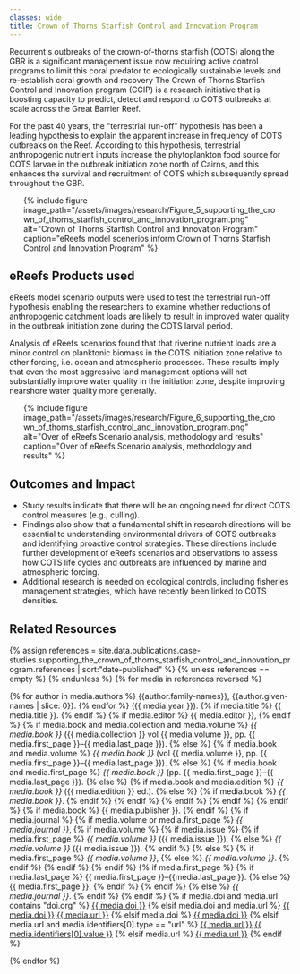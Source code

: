 ```yaml
---
classes: wide
title: Crown of Thorns Starfish Control and Innovation Program
---
```


Recurrent s outbreaks of the crown-of-thorns starfish (COTS) along the GBR is a significant management issue now requiring active control programs to limit this coral predator to ecologically sustainable levels and re-establish coral growth and recovery The Crown of Thorns Starfish Control and Innovation program (CCIP) is a research initiative that is boosting capacity to predict, detect and respond to COTS outbreaks at scale across the Great Barrier Reef.

For the past 40 years, the "terrestrial run-off" hypothesis has been a leading hypothesis to explain the apparent increase in frequency of COTS outbreaks on the Reef. According to this hypothesis, terrestrial anthropogenic nutrient inputs increase the phytoplankton food source for COTS larvae in the outbreak initiation zone north of Cairns, and this enhances the survival and recruitment of COTS which subsequently spread throughout the GBR.

<div style="max-width: 90%; margin: auto;">
{% include figure image_path="/assets/images/research/Figure_5_supporting_the_crown_of_thorns_starfish_control_and_innovation_program.png" alt="Crown of Thorns Starfish Control and Innovation Program" caption="eReefs model scenerios inform Crown of Thorns Starfish Control and Innovation Program" %}
</div>

## eReefs Products used
eReefs model scenario outputs were used to test the terrestrial run-off hypothesis enabling the researchers to examine whether reductions of anthropogenic catchment loads are likely to result in improved water quality in the outbreak initiation zone during the COTS larval period.  

Analysis of eReefs scenarios found that that riverine nutrient loads are a minor control on planktonic biomass in the COTS initiation zone relative to other forcing, i.e. ocean and atmospheric processes. These results imply that even the most aggressive land management options will not substantially improve water quality in the initiation zone, despite improving nearshore water quality more generally. 

<div style="max-width: 90%; margin: auto;">
{% include figure image_path="/assets/images/research/Figure_6_supporting_the_crown_of_thorns_starfish_control_and_innovation_program.png" alt="Over of eReefs Scenario analysis, methodology and results" caption="Over of eReefs Scenario analysis, methodology and results" %}
</div>

## Outcomes and Impact
- Study results indicate that there will be an ongoing need for direct COTS control measures (e.g., culling). 
- Findings also show that a fundamental shift in research directions will be essential to understanding environmental drivers of COTS outbreaks and identifying proactive control strategies. These directions include further development of eReefs scenarios and observations to assess how COTS life cycles and outbreaks are influenced by marine and atmospheric forcing.
- Additional research is needed on ecological controls, including fisheries management strategies, which have recently been linked to COTS densities. 

## Related Resources

{% assign references = site.data.publications.case-studies.supporting_the_crown_of_thorns_starfish_control_and_innovation_program.references | sort:"date-published" %}
{% unless references == empty %}
{% endunless %}
{% for media in references reversed %}
<p class="references">
    {% for author in media.authors %}
    {{author.family-names}}, {{author.given-names | slice: 0}}.
    {% endfor %}
     ({{ media.year }}).
    {% if media.title %}
        {{ media.title }}.
    {% endif %}
    {% if media.editor %}
        {{ media.editor }},
    {% endif %}
    {% if media.book and media.collection and media.volume %}
        <i>{{ media.book }}</i> ({{ media.collection }} vol {{ media.volume }}, pp. {{ media.first_page }}–{{ media.last_page }}).
    {% else %}
        {% if media.book and media.volume %}
            <i>{{ media.book }}</i> (vol {{ media.volume }}, pp. {{ media.first_page }}–{{ media.last_page }}).
        {% else %}
            {% if media.book and media.first_page %}
                <i>{{ media.book }}</i> (pp. {{ media.first_page }}–{{ media.last_page }}).
            {% else %}
                {% if media.book and media.edition %}
                    <i>{{ media.book }}</i> ({{ media.edition }} ed.).
                {% else %}
                    {% if media.book %}
                        <i>{{ media.book }}</i>.
                    {% endif %}
                {% endif %}
            {% endif %}
        {% endif %}
    {% endif %}
    {% if media.book %}
        {{ media.publisher }}.
    {% endif %}
    {% if media.journal %}
        {% if media.volume or media.first_page %}
            <i>{{ media.journal }}</i>,
            {% if media.volume %}
                {% if media.issue %}
                    {% if media.first_page %}
                        <i>{{ media.volume }}</i> ({{ media.issue }}),
                    {% else %}
                        <i>{{ media.volume }}</i> ({{ media.issue }}).
                    {% endif %}
                {% else %}
                    {% if media.first_page %}
                        <i>{{ media.volume }}</i>,
                    {% else %}
                        <i>{{ media.volume }}</i>.
                    {% endif %}
                {% endif %}
            {% endif %}
            {% if media.first_page %}
                {% if media.last_page %}
                    {{ media.first_page }}–{{media.last_page }}.
                {% else %}
                    {{ media.first_page }}.
                {% endif %}
            {% endif %}
        {% else %}
            <i>{{ media.journal }}</i>.
        {% endif %}
    {% endif %}
    {% if media.doi and media.url contains "doi.org" %}
    <a href="https://doi.org/{{ media.doi }}">{{ media.doi }}</a>
    {% elsif media.doi and media.url %}
    <a href="https://doi.org/{{ media.doi }}">{{ media.doi }}</a>
    <a href="{{ media.url }}">{{ media.url }}</a>
    {% elsif media.doi %}
    <a href="https://doi.org/{{ media.doi }}">{{ media.doi }}</a>
    {% elsif media.url and media.identifiers[0].type == "url" %}
    <a href="{{ media.url }}">{{ media.url }}</a>
    <a href="{{ media.identifiers[0].value }}">{{ media.identifiers[0].value }}</a>
    {% elsif media.url %}
    <a href="{{ media.url }}">{{ media.url }}</a>
    {% endif %}
</p>
{% endfor %}
